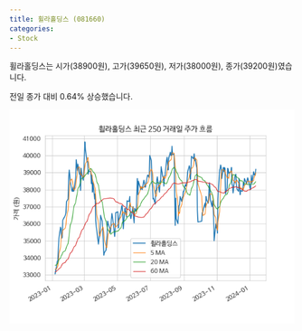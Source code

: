 ```yaml
---
title: 휠라홀딩스 (081660)
categories:
- Stock
---
```


휠라홀딩스는 시가(38900원), 고가(39650원), 저가(38000원), 종가(39200원)였습니다.

전일 종가 대비 0.64% 상승했습니다.

<!-- more -->

![081660](/assets/images/stock/081660.png)